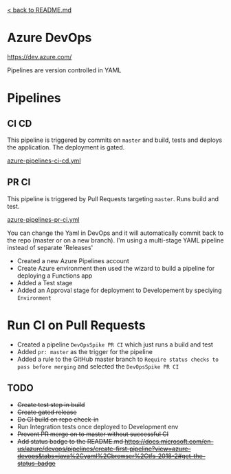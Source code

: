 [&lt; back to README.md](../README.md)

# Azure DevOps

https://dev.azure.com/

Pipelines are version controlled in YAML

# Pipelines
## CI CD
This pipeline is triggered by commits on `master` and build, tests and deploys the application.  The deployment is gated.

[azure-pipelines-ci-cd.yml](../azure-pipelines-ci-cd.yml)

## PR CI
This pipeline is triggered by Pull Requests targeting `master`. Runs build and test.

[azure-pipelines-pr-ci.yml](../azure-pipelines-pr-ci.yml)

You can change the Yaml in DevOps and it will automatically commit back to the repo (master or on a new branch).
I'm using a multi-stage YAML pipeline instead of separate 'Releases'

- Created a new Azure Pipelines account
- Create Azure environment then used the wizard to build a pipeline for deploying a Functions app
- Added a Test stage
- Added an Approval stage for deployment to Developement by speciying `Environment`

# Run CI on Pull Requests
- Created a pipeline `DevOpsSpike PR CI` which just runs a build and test
- Added `pr: master` as the trigger for the pipeline
- Added a rule to the GitHub master branch to `Require status checks to pass before merging` and selected the `DevOpsSpike PR CI`


## TODO
- ~~Create test step in build~~
- ~~Create gated release~~
- ~~Do CI build on repo check-in~~
- Run Integration tests once deployed to Development env
- ~~Prevent PR merge on to master without successful CI~~
- ~~Add status badge to the README.md https://docs.microsoft.com/en-us/azure/devops/pipelines/create-first-pipeline?view=azure-devops&tabs=java%2Cyaml%2Cbrowser%2Ctfs-2018-2#get-the-status-badge~~





